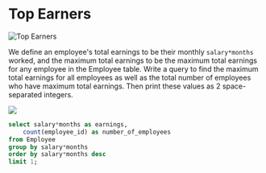 # Top Earners

![Top Earners](https://www.hackerrank.com/challenges/earnings-of-employees/problem)

We define an employee's total earnings to be their monthly `salary*months` worked, and the maximum total earnings to be the maximum total earnings for any employee in the Employee table. Write a query to find the maximum total earnings for all employees as well as the total number of employees who have maximum total earnings. Then print these values as 2 space-separated integers.

![](https://s3.amazonaws.com/hr-challenge-images/19629/1458557872-4396838885-ScreenShot2016-03-21at4.27.13PM.png)

```sql
select salary*months as earnings, 
	count(employee_id) as number_of_employees 
from Employee 
group by salary*months 
order by salary*months desc 
limit 1;
```